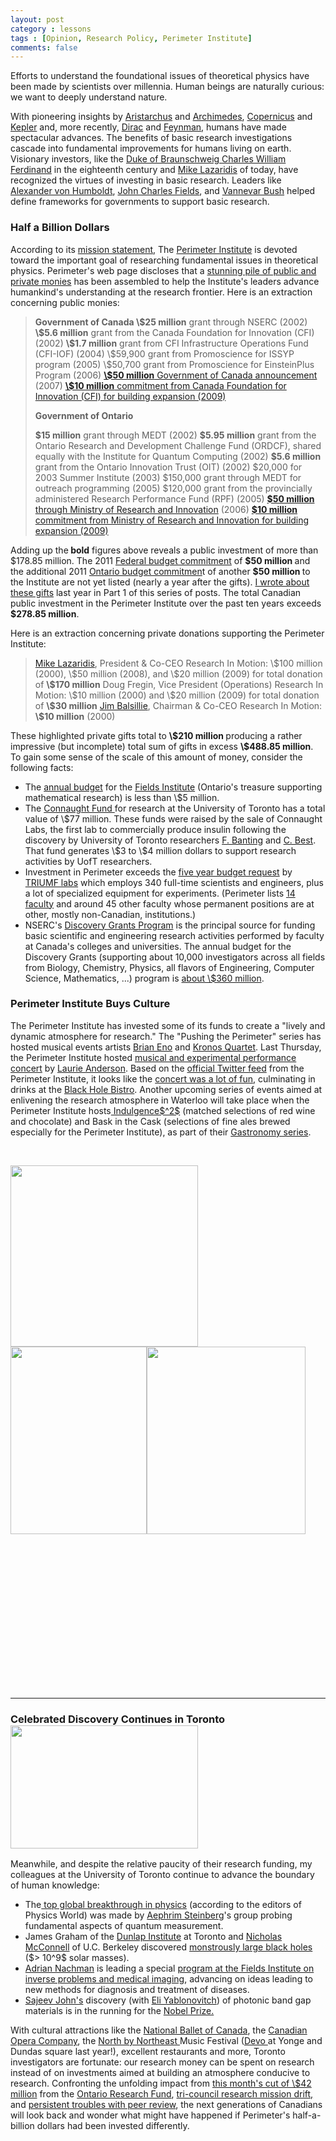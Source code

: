 ```yaml
---
layout: post
category : lessons
tags : [Opinion, Research Policy, Perimeter Institute]
comments: false
---
```


<!-- -->


Efforts to understand the foundational issues of theoretical physics have been made by scientists over millennia. 
Human beings are naturally curious: we want to deeply understand nature. 

With pioneering insights by <a href="http://en.wikipedia.org/wiki/Aristarchus_of_Samos">Aristarchus</a> and <a href="http://en.wikipedia.org/wiki/Archimedes">Archimedes</a>, <a href="http://en.wikipedia.org/wiki/Nicolaus_Copernicus">Copernicus</a> and <a href="http://en.wikipedia.org/wiki/Johannes_Kepler">Kepler</a> and, more recently, <a href="http://en.wikipedia.org/wiki/Paul_Dirac">Dirac</a> and <a href="http://en.wikipedia.org/wiki/Feynman">Feynman</a>, humans have made spectacular advances. 
The benefits of basic research investigations cascade into fundamental improvements for humans living on earth. 
Visionary investors, like the <a href="http://en.wikipedia.org/wiki/Charles_William_Ferdinand,_Duke_of_Brunswick">Duke of Braunschweig Charles William Ferdinand</a> in the eighteenth century and <a href="http://en.wikipedia.org/wiki/Mike_Lazaridis">Mike Lazaridis</a> of today, have recognized the virtues of investing in basic research. 
Leaders like <a href="http://en.wikipedia.org/wiki/Alexander_von_Humboldt">Alexander von Humboldt</a>, <a href="http://en.wikipedia.org/wiki/John_Charles_Fields">John Charles Fields</a>, and <a href="http://en.wikipedia.org/wiki/Vannevar_Bush">Vannevar Bush</a> helped define frameworks for governments to support basic research.

<h3>Half a Billion Dollars</h3>
According to its <a href="http://www.perimeterinstitute.ca/en/About/Mandate/Perimeter_Institute_Mission_Statement/">mission statement,</a> The <a href="http://www.perimeterinstitute.ca/index.php?lang=en">Perimeter Institute</a> is devoted toward the important goal of researching fundamental issues in theoretical physics. Perimeter's web page discloses that a <a href="http://www.perimeterinstitute.ca/en/About/History/Funding/">stunning pile of public and private monies</a> has been assembled to help the Institute's leaders advance humankind's understanding at the research frontier. Here is an extraction concerning public monies:
<blockquote><strong>Government of Canada
</strong>
<strong>\$25 million</strong> grant through NSERC (2002)
<strong>\$5.6 million</strong> grant from the Canada Foundation for Innovation (CFI) (2002)
<strong>\$1.7 million</strong> grant from CFI Infrastructure Operations Fund (CFI-IOF) (2004)
\$59,900 grant from Promoscience for ISSYP program (2005)
\$50,700 grant from Promoscience for EinsteinPlus Program (2006)
<a href="http://www.perimeterinstitute.ca/News/In_The_Media/Federal_Investment_Welcomed_by_PI/"><strong>\$50 million</strong> Government of Canada announcement</a> (2007)
<a href="http://www.perimeterinstitute.ca/News/In_The_Media/Expanding_the_Perimeter_with_The_Stephen_Hawking_Centre_at_PI/"><strong>\$10 million</strong> commitment from Canada Foundation for Innovation (CFI) for building expansion (2009)</a>

<strong>Government of Ontario</strong>

<strong>\$15 million</strong> grant through MEDT (2002)
<strong>\$5.95  million</strong> grant from the Ontario Research and Development Challenge Fund  (ORDCF), shared equally with the Institute for Quantum Computing (2002)
<strong>\$5.6 million</strong> grant from the Ontario Innovation Trust (OIT) (2002)
\$20,000 for 2003 Summer Institute (2003)
\$150,000 grant through MEDT for outreach programming (2005)
\$120,000 grant from the provincially administered Research Performance Fund (RPF) (2005)
<a href="http://www.perimeterinstitute.ca/en/news/in_the_media/ontario_investment_welcomed_by_pi/"><strong>\$50 million</strong> through Ministry of Research and Innovation</a> (2006)
<a href="http://www.perimeterinstitute.ca/News/In_The_Media/Expanding_the_Perimeter_with_The_Stephen_Hawking_Centre_at_PI/"><strong>\$10 million</strong> commitment from Ministry of Research and Innovation for building expansion (2009)</a></blockquote>
Adding up the<strong> bold</strong> figures above reveals a public investment of  more than \$178.85 million. The 2011 <a href="http://www.budget.gc.ca/2011/glance-apercu/brief-bref-eng.html">Federal budget commitment</a> of <strong>\$50 million </strong>and the additional 2011 <a href="http://www.fin.gov.on.ca/en/budget/ontariobudgets/2011/ch1a.html#c1_secA_buildingSkills">Ontario budget commitmen</a>t of another <strong>\$50 million </strong>to the Institute are not yet listed (nearly a year after the gifts). <a href="http://blog.math.toronto.edu/colliand/2011/03/30/213/">I wrote about these gifts</a> last year in Part 1 of this series of posts. The total Canadian public investment in the Perimeter Institute over the past ten years exceeds <strong>\$278.85 million</strong>.

Here is an extraction concerning private donations supporting the Perimeter Institute:
<blockquote><a href="http://www.perimeterinstitute.ca/index.php?option=com_content&amp;task=view&amp;id=30&amp;Itemid=72&amp;pi=Mike_Lazaridis">Mike Lazaridis</a>,  President &amp; Co-CEO Research In Motion: \$100 million (2000), \$50  million (2008), and \$20 million (2009) for total donation of <strong>\$170  million</strong>
Doug Fregin, Vice President (Operations) Research In Motion:  \$10 million (2000) and \$20 million (2009) for total donation of  <strong>\$30  million</strong>
<a href="http://en.wikipedia.org/wiki/Jim_Balsillie">Jim Balsillie</a>, Chairman &amp; Co-CEO Research In Motion:<strong> \$10 million</strong> (2000)</blockquote>
These highlighted private gifts total to <strong>\$210 million </strong>producing a rather impressive (but incomplete) total sum of gifts in excess <strong>\$488.85 million</strong>. To gain some sense of the scale of this amount of money, consider the following facts:
<ul>
	<li>The <a href="http://www.fields.utoronto.ca/aboutus/annual_reports/Fields_Institute_Annual_Report_2011.pdf">annual budget</a> for the <a href="http://www.fields.utoronto.ca/">Fields Institute</a> (Ontario's treasure supporting mathematical research) is less than \$5 million.</li>
	<li>The <a href="http://www.research.utoronto.ca/connaught/about-connaught/">Connaught Fund </a>for research at the University of Toronto has a total value of \$77 million. These funds were raised by the sale of Connaught Labs, the first lab to commercially produce insulin following the discovery by University of Toronto researchers <a href="http://en.wikipedia.org/wiki/Frederick_Banting">F. Banting</a> and <a href="http://en.wikipedia.org/wiki/Charles_Herbert_Best">C. Best</a>. That fund generates \$3 to \$4 million dollars to support research activities by UofT researchers.</li>
	<li>Investment in Perimeter exceeds the <a href="http://www.triumf.ca/about-triumf/message-director/five-year-plan">five year budget request</a> by <a href="http://www.triumf.ca/">TRIUMF labs</a> which employs 340 full-time scientists and engineers, plus a  lot of specialized equipment for experiments.  (Perimeter lists <a href="http://www.perimeterinstitute.ca/index.php?option=com_content&amp;task=view&amp;id=30&amp;Itemid=72&amp;e=Faculty&amp;cat_id=6&amp;cat_table=2">14 faculty</a> and around 45 other faculty whose permanent positions are at other, mostly non-Canadian, institutions.)</li>
	<li>NSERC's <a href="http://www.nserc-crsng.gc.ca/Professors-Professeurs/Grants-Subs/DGIGP-PSIGP_eng.asp">Discovery Grants Program</a> is the principal source for funding basic scientific and engineering research activities performed by faculty at Canada's colleges and universities. The annual budget for the Discovery Grants (supporting about 10,000 investigators across all fields from Biology, Chemistry, Physics, all flavors of Engineering, Computer Science, Mathematics, ...) program is <a href="http://www.nserc-crsng.gc.ca/_doc/FactsFigures-TableauxDetailles/QuickFactsonFunding_eng.pdf">about \$360 million</a>.</li>
</ul>
<h3>Perimeter Institute Buys Culture</h3>
The Perimeter Institute has invested some of its funds to create a "lively and dynamic atmosphere for research." The "Pushing the Perimeter" series has hosted musical events artists <a href="http://en.wikipedia.org/wiki/Brian_Eno">Brian Eno</a> and <a href="http://kronosquartet.org/concerts/details/771">Kronos Quartet</a>. Last Thursday, the Perimeter Institute hosted <a href="http://www.perimeterinstitute.ca/Events/Event_Horizons/Pushing_the_Perimeter/">musical and experimental performance concert</a> by <a href="http://en.wikipedia.org/wiki/Laurie_Anderson">Laurie Anderson</a>. Based on the <a href="https://twitter.com/#!/Perimeter">official Twitter feed</a> from the Perimeter Institute, it looks like the <a href="https://twitter.com/#!/search?q=%23piLIVE">concert was a lot of fun</a>, culminating in drinks at the <a href="http://www.perimeterinstitute.ca/Outreach/Black_Hole_Bistro/Black_Hole_Bistro/">Black Hole Bistro</a>. Another upcoming series of events aimed at enlivening the research atmosphere in Waterloo will take place when the Perimeter Institute hosts<a href="http://www.perimeterinstitute.ca/en/Events/Event_Horizons/Gastronomy/"> Indulgence$^2$</a> (matched selections of red wine and chocolate) and Bask in the Cask (selections of fine ales brewed especially for the Perimeter Institute), as part of their <a href="http://www.perimeterinstitute.ca/en/Events/Event_Horizons/Gastronomy/">Gastronomy series</a>.

&nbsp;

<a rel="attachment wp-att-761" href="http://blog.math.toronto.edu/colliand/2012/01/21/the-lucky-few-of-waterloo-part-2-perimeter-institute-buys-culture/laurieanderson-2/"><img class="alignleft size-medium wp-image-761" src="http://blog.math.toronto.edu/colliand/files/2012/01/LaurieAnderson1-300x290.png" alt="" width="300" height="290" /></a><a rel="attachment wp-att-829" href="http://blog.math.toronto.edu/colliand/2012/01/21/the-lucky-few-of-waterloo-part-2-perimeter-institute-buys-culture/pitwitter-2/"><img class="aligncenter size-medium wp-image-829" src="http://blog.math.toronto.edu/colliand/files/2012/01/PITwitter1-218x300.png" alt="" width="218" height="300" /></a><a rel="attachment wp-att-799" href="http://blog.math.toronto.edu/colliand/2012/01/21/the-lucky-few-of-waterloo-part-2-perimeter-institute-buys-culture/gastronomy/"><img class="alignright size-medium wp-image-799" src="http://blog.math.toronto.edu/colliand/files/2012/01/Gastronomy-254x300.png" alt="" width="254" height="300" /></a>

&nbsp;

&nbsp;

&nbsp;

&nbsp;

&nbsp;

&nbsp;

&nbsp;

&nbsp;

<hr />

<h3>Celebrated Discovery Continues in Toronto<a rel="attachment wp-att-818" href="http://blog.math.toronto.edu/colliand/2012/01/21/the-lucky-few-of-waterloo-part-2-perimeter-institute-buys-culture/wave/"><img class="alignright size-medium wp-image-818" src="http://blog.math.toronto.edu/colliand/files/2012/01/wave-300x197.jpg" alt="" width="300" height="197" /></a></h3>
Meanwhile, and despite the relative paucity of their research funding, my colleagues at the University of Toronto continue to advance the boundary of human knowledge:
<ul>
	<li>The<a href="http://physicsworld.com/cws/article/news/48126"> top global breakthrough in physics</a> (according to the editors of Physics World) was made by <a href="http://www.physics.utoronto.ca/~aephraim/">Aephrim Steinberg</a>'s group probing fundamental aspects of quantum measurement.</li>
	<li>James Graham of the <a href="http://www.di.utoronto.ca/">Dunlap Institute</a> at Toronto and <a href="http://astro.berkeley.edu/~nmcc/">Nicholas McConnell</a> of U.C. Berkeley discovered <a href="http://www.di.utoronto.ca/">monstrously large black holes</a> ($&gt; 10^9$ solar masses).</li>
	<li><a href="http://www.math.toronto.edu/cms/nachman-adrian/">Adrian Nachman</a> is leading a special <a href="http://www.fields.utoronto.ca/programs/scientific/11-12/inverseprob/">program at the Fields Institute on inverse problems and medical imaging</a>, advancing on ideas leading to new methods for diagnosis and treatment of diseases.</li>
	<li><a href="http://www.physics.utoronto.ca/~john/">Sajeev John's</a> discovery (with <a href="http://ip-science.thomsonreuters.com/scientific/nobel/laureates/yablonovitch-eli">Eli Yablonovitch</a>) of photonic band gap materials is in the running for the <a href="http://ip-science.thomsonreuters.com/nobel/2011predictions/#physics">Nobel Prize.</a></li>
</ul>
With cultural attractions like the <a href="http://national.ballet.ca/">National Ballet of Canada</a>, the <a href="http://www.coc.ca/Home.aspx">Canadian Opera Company</a>, the <a href="http://nxne.com/">North by Northeast </a>Music Festival (<a href="http://nxne.com/2011/06/19/devo/">Devo </a>at Yonge and Dundas square last year!), excellent restaurants and more, Toronto investigators are fortunate: our research money can be spent on research instead of on investments aimed at building an atmosphere conducive to research. Confronting the unfolding impact from <a href="http://www.thestar.com/news/article/1112731">this month's cut of \$42 million</a> from the <a href="http://www.mri.gov.on.ca/english/programs/ResearchFund.asp">Ontario Research Fund</a>, <a href="http://rd-review.ca/eic/site/033.nsf/eng/h_00287.html">tri-council research mission drift,</a> and <a href="http://blog.math.toronto.edu/colliand/tag/discovery-grants/">persistent troubles with peer review</a>, the next generations of Canadians will look back and wonder what might have happened if Perimeter's half-a-billion dollars had been invested differently.

<strong> </strong>